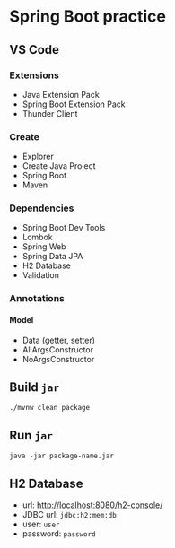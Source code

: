 # Spring Boot practice

## VS Code
### Extensions
- Java Extension Pack
- Spring Boot Extension Pack
- Thunder Client
### Create
- Explorer
- Create Java Project
- Spring Boot
- Maven
### Dependencies
- Spring Boot Dev Tools
- Lombok
- Spring Web
- Spring Data JPA
- H2 Database
- Validation
### Annotations
#### Model
- Data (getter, setter)
- AllArgsConstructor
- NoArgsConstructor
## Build `jar`
```
./mvnw clean package
```
## Run `jar`
```
java -jar package-name.jar
```
## H2 Database
- url: [http://localhost:8080/h2-console/](http://localhost:8080/h2-console/)
- JDBC url: `jdbc:h2:mem:db`
- user: `user`
- password: `password`